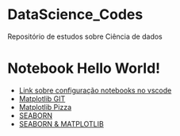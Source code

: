 # DataScience_Codes
Repositório de estudos sobre Ciência de dados

# Notebook Hello World!
* <a href="https://www.youtube.com/watch?v=jNk-ZmeIz6c">Link sobre configuração notebooks no vscode</a><br>
* <a href="https://github.com/gilissantos/Matplotlib---Python">Matplotlib GIT</a><br>
* <a href="https://medium.com/horadecodar/gr%C3%A1ficos-de-pizza-com-matplotlib-piechart-33ea9760ad87">Matplotlib Pizza</a><br>
* <a href="https://www.hashtagtreinamentos.com/graficos-com-seaborn-no-python">SEABORN</a><br>
* <a href="https://acervolima.com/visualizacao-de-dados-em-python-usando-matplotlib-e-seaborn/">SEABORN & MATPLOTLIB</a><br>